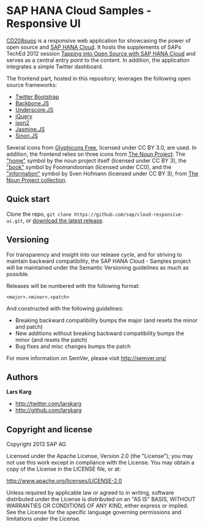 SAP HANA Cloud Samples - Responsive UI
========


[CD208sups](https://cd208.netweaver.ondemand.com/) is a responsive web application for showcasing the power of open source and [SAP HANA Cloud](http://scn.sap.com/community/developer-center/cloud-platform). It hosts the supplements of SAPs TechEd 2012 session [Tapping into Open Source with SAP HANA Cloud](http://www2.sapevents.com/SAP/TechEd2012/index.cfm?fuseaction=agenda.sessioncataloguehos&sid=9600_23967) and serves as a central entry point to the content. In addition, the application integrates a simple Twitter dashboard.

The frontend part, hosted in this repository, leverages the following open source frameworks:
* [Twitter Bootstrap](http://twitter.github.com/bootstrap/)
* [Backbone.JS](http://backbonejs.org/)
* [Underscore.JS](http://underscorejs.org/)
* [jQuery](http://jquery.com/)
* [json2](https://github.com/douglascrockford/JSON-js)
* [Jasmine.JS](https://jasmine.github.io/)
* [Sinon.JS](http://sinonjs.org/)

Several icons from [Glyphicons Free](http://glyphicons.com/), licensed under CC BY 3.0, are used. In addition, the frontend relies on three icons from [The Noun Project](http://thenounproject.com/): The ["home"](http://thenounproject.com/noun/home/#icon-No293) symbol by the noun project itself (licensed under CC BY 3), the ["book"](http://thenounproject.com/noun/book/#icon-No2248) symbol by Foomandoonian (licensed under CC0), and the ["information"](https://cd208.netweaver.ondemand.com/_http://thenounproject.com/noun/book/#icon-No2249) symbol by Sven Hofmann (licensed under CC BY 3), from [The Noun Project collection](http://thenounproject.com/).


Quick start
-----------

Clone the repo, `git clone https://github.com/sap/cloud-responsive-ui.git`, or [download the latest release](https://github.com/sap/cloud-responsive-ui/zipball/master).


Versioning
----------

For transparency and insight into our release cycle, and for striving to maintain backward compatibility, the SAP HANA Cloud - Samples project will be maintained under the Semantic Versioning guidelines as much as possible.

Releases will be numbered with the following format:

`<major>.<minor>.<patch>`

And constructed with the following guidelines:

* Breaking backward compatibility bumps the major (and resets the minor and patch)
* New additions without breaking backward compatibility bumps the minor (and resets the patch)
* Bug fixes and misc changes bumps the patch

For more information on SemVer, please visit http://semver.org/


Authors
-------

**Lars Karg**

+ http://twitter.com/larskarg
+ http://github.com/larskarg


Copyright and license
---------------------

Copyright 2013 SAP AG

Licensed under the Apache License, Version 2.0 (the "License");
you may not use this work except in compliance with the License.
You may obtain a copy of the License in the LICENSE file, or at:

   http://www.apache.org/licenses/LICENSE-2.0

Unless required by applicable law or agreed to in writing, software
distributed under the License is distributed on an "AS IS" BASIS,
WITHOUT WARRANTIES OR CONDITIONS OF ANY KIND, either express or implied.
See the License for the specific language governing permissions and
limitations under the License.
